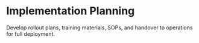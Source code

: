 # Implementation Planning

Develop rollout plans, training materials, SOPs, and handover to operations for full deployment.